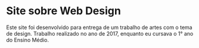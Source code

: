# Site sobre Web Design 

Este site foi desenvolvido para entrega de um trabalho de artes com o tema de design.
Trabalho realizado no ano de 2017, enquanto eu cursava o 1° ano do Ensino Médio.
